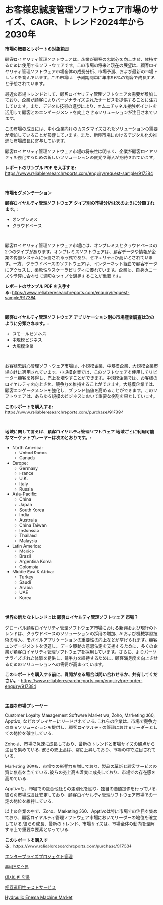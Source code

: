 <p><h1>お客様忠誠度管理ソフトウェア市場のサイズ、CAGR、トレンド2024年から2030年</h1></p><p><strong>市場の概要とレポートの対象範囲</strong></p>
<p><p>顧客ロイヤリティ管理ソフトウェアは、企業が顧客の忠誠心を向上させ、維持するために使用するソフトウェアです。この市場の将来と現在の展望は、顧客ロイヤリティ管理ソフトウェア市場全体の成長分析、市場予測、および最新の市場トレンドを含んでいます。この市場は、予測期間中に年率9.6%の割合で成長すると予想されています。</p><p>最近の市場トレンドとして、顧客ロイヤリティ管理ソフトウェアの需要が増加しており、企業が顧客によりパーソナライズされたサービスを提供することに注力しています。また、デジタル技術の進歩により、オムニチャネル接触ポイントを活用して顧客とのエンゲージメントを向上させるソリューションが注目されています。</p><p>この市場の成長には、中小企業向けのカスタマイズされたソリューションの需要が増加していることが影響しています。また、新興市場におけるデジタル化の推進も市場成長に寄与しています。</p><p>顧客ロイヤリティ管理ソフトウェア市場の将来性は明るく、企業が顧客ロイヤリティを強化するための新しいソリューションの開発や導入が期待されています。</p></p>
<p><strong>レポートのサンプル PDF を入手する:</strong> <a href="https://www.reliableresearchreports.com/enquiry/request-sample/917384">https://www.reliableresearchreports.com/enquiry/request-sample/917384</a></p>
<p>&nbsp;</p>
<p><strong>市場セグメンテーション</strong></p>
<p><strong>顧客ロイヤルティ管理ソフトウェア タイプ別の市場分析は次のように分類されます。:</strong></p>
<p><ul><li>オンプレミス</li><li>クラウドベース</li></ul></p>
<p>&nbsp;</p>
<p><p>顧客ロイヤリティ管理ソフトウェア市場には、オンプレミスとクラウドベースの2つのタイプがあります。オンプレミスソフトウェアは、顧客データや情報が企業の内部システムに保管される形式であり、セキュリティが高いとされています。一方、クラウドベースのソフトウェアは、インターネット経由で顧客データにアクセスし、柔軟性やスケーラビリティに優れています。企業は、自身のニーズや予算に合わせて適切なタイプを選択することが重要です。</p></p>
<p><strong>レポートのサンプル PDF を入手する:</strong>&nbsp;<a href="https://www.reliableresearchreports.com/enquiry/request-sample/917384">https://www.reliableresearchreports.com/enquiry/request-sample/917384</a></p>
<p>&nbsp;</p>
<p><strong> 顧客ロイヤルティ管理ソフトウェア アプリケーション別の市場産業調査は次のように分類されます。:</strong></p>
<p><ul><li>スモールビジネス</li><li>中規模ビジネス</li><li>大規模企業</li></ul></p>
<p>&nbsp;</p>
<p><p>お客様忠誠心管理ソフトウェア市場は、小規模企業、中規模企業、大規模企業市場向けに適用されています。小規模企業では、このソフトウェアを使用してリピーター顧客を獲得し、売上を増やすことができます。中規模企業では、お客様のロイヤルティを向上させ、競争力を維持することができます。大規模企業では、顧客エンゲージメントを強化し、ブランド価値を高めることができます。このソフトウェアは、あらゆる規模のビジネスにおいて重要な役割を果たしています。</p></p>
<p><strong>このレポートを購入する:</strong>&nbsp; <a href="https://www.reliableresearchreports.com/purchase/917384">https://www.reliableresearchreports.com/purchase/917384</a></p>
<p>&nbsp;</p>
<p><strong>地域に関して言えば、顧客ロイヤルティ管理ソフトウェア 地域ごとに利用可能なマーケットプレーヤーは次のとおりです。:</strong></p>
<p><ul>
    <li>
        North America:
        <ul>
            <li>United States</li>
            <li>Canada</li>
        </ul>
    </li>
    <li>
        Europe:
        <ul>
            <li>Germany</li>
            <li>France</li>
            <li>U.K.</li>
            <li>Italy</li>
            <li>Russia</li>
        </ul>
    </li>
    <li>
        Asia-Pacific:
        <ul>
            <li>China</li>
            <li>Japan</li>
            <li>South Korea</li>
            <li>India</li>
            <li>Australia</li>
            <li>China Taiwan</li>
            <li>Indonesia</li>
            <li>Thailand</li>
            <li>Malaysia</li>
        </ul>
    </li>
    <li>
        Latin America:
        <ul>
            <li>Mexico</li>
            <li>Brazil</li>
            <li>Argentina Korea</li>
            <li>Colombia</li>
        </ul>
    </li>
    <li>
        Middle East & Africa:
        <ul>
            <li>Turkey</li>
            <li>Saudi</li>
            <li>Arabia</li>
            <li>UAE</li>
            <li>Korea</li>
        </ul>
    </li>
    </ul></p>
<p>&nbsp;</p>
<p><strong>世界の新たなトレンドとは 顧客ロイヤルティ管理ソフトウェア 市場？</strong></p>
<p><p>グローバル顧客ロイヤリティ管理ソフトウェア市場における新興および現行のトレンドは、クラウドベースのソリューションの採用の増加、AIおよび機械学習技術の導入、モバイルアプリケーションの重要性の向上などが挙げられます。顧客エンゲージメントを促進し、データ駆動の意思決定を支援するために、多くの企業が顧客ロイヤリティ管理ソフトウェアを採用しています。さらに、よりパーソナライズされた体験を提供し、競争力を維持するために、顧客満足度を向上させるためのソリューションへの需要が高まっています。</p></p>
<p><strong>このレポートを購入する前に、質問がある場合は問い合わせるか、共有してください。</strong>- <a href="https://www.reliableresearchreports.com/enquiry/pre-order-enquiry/917384">https://www.reliableresearchreports.com/enquiry/pre-order-enquiry/917384</a></p>
<p>&nbsp;</p>
<p><strong>主要な市場プレーヤー</strong></p>
<p><p>Customer Loyalty Management Software Market wa, Zoho, Marketing 360, Apptivo, などのプレイヤーにリードされている. これらの企業は、市場で競争力のあるソリューションを提供し、顧客ロイヤルティの管理におけるリーダーとしての地位を確立している.</p><p>Zohoは、市場で急速に成長しており、最新のトレンドと市場サイズの観点から注目を集めている. 彼らの売上高は、常に上昇しており、市場の中で注目されている.</p><p>Marketing 360も、市場での影響力を増しており、製品の革新と顧客サービスの質に焦点を当てている. 彼らの売上高も着実に成長しており、市場での存在感を高めている.</p><p>Apptivoも、市場での競合他社との差別化を図り、独自の価値提供を行っている. 彼らの市場成長は安定しており、顧客ロイヤルティ管理ソフトウェア市場での一定の地位を維持している.</p><p>以上の企業の中で、Zoho、Marketing 360、Apptivoは特に市場での注目を集めており、顧客ロイヤルティ管理ソフトウェア市場においてリーダーの地位を確立している.彼らの成長、最新のトレンド、市場サイズは、市場全体の動向を理解する上で重要な要素となっている.</p></p>
<p><strong>このレポートを購入する:</strong>&nbsp;&nbsp;<a href="https://www.reliableresearchreports.com/purchase/917384">https://www.reliableresearchreports.com/purchase/917384</a></p>
<p><p><a href="https://github.com/mreklxf44233/Market-Research-Report-List-1/blob/main/6551034183305.md">エンタープライズプロジェクト管理</a></p><p><a href="https://github.com/vsr06p4p49/Market-Research-Report-List-1/blob/main/2596468183383.md">루비프로스톤</a></p><p><a href="https://github.com/oajzkywllm460/Market-Research-Report-List-1/blob/main/7988829183382.md">데시타빈 약물</a></p><p><a href="https://github.com/cbigkbh02719/Market-Research-Report-List-1/blob/main/4874636183306.md">相互運用性テストサービス</a></p><p><a href="https://issuu.com/reportprime-2/docs/hydraulic-enema-machine-market-size-2030.pptx">Hydraulic Enema Machine Market</a></p></p>